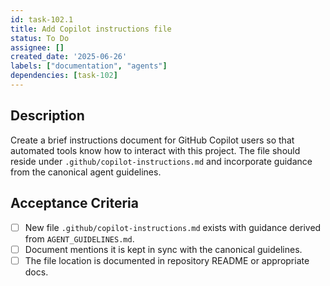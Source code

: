 ```yaml
---
id: task-102.1
title: Add Copilot instructions file
status: To Do
assignee: []
created_date: '2025-06-26'
labels: ["documentation", "agents"]
dependencies: [task-102]
---
```


## Description

Create a brief instructions document for GitHub Copilot users so that automated tools know how to interact with this project. The file should reside under `.github/copilot-instructions.md` and incorporate guidance from the canonical agent guidelines.

## Acceptance Criteria

- [ ] New file `.github/copilot-instructions.md` exists with guidance derived from `AGENT_GUIDELINES.md`.
- [ ] Document mentions it is kept in sync with the canonical guidelines.
- [ ] The file location is documented in repository README or appropriate docs.
